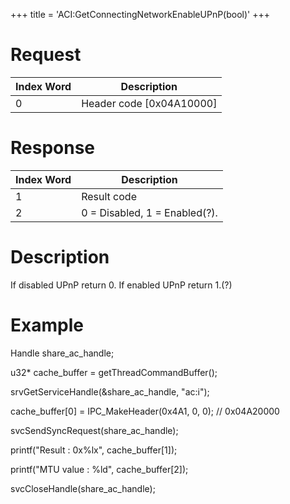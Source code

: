 +++
title = 'ACI:GetConnectingNetworkEnableUPnP(bool)'
+++

# Request

| Index Word | Description                |
|------------|----------------------------|
| 0          | Header code \[0x04A10000\] |

# Response

| Index Word | Description                   |
|------------|-------------------------------|
| 1          | Result code                   |
| 2          | 0 = Disabled, 1 = Enabled(?). |

# Description

If disabled UPnP return 0. If enabled UPnP return 1.(?)

# Example

Handle share_ac_handle;

u32\* cache_buffer = getThreadCommandBuffer();

srvGetServiceHandle(&share_ac_handle, "ac:i");

cache_buffer\[0\] = IPC_MakeHeader(0x4A1, 0, 0); // 0x04A20000

svcSendSyncRequest(share_ac_handle);

printf("Result : 0x%lx", cache_buffer\[1\]);

printf("MTU value : %ld", cache_buffer\[2\]);

svcCloseHandle(share_ac_handle);